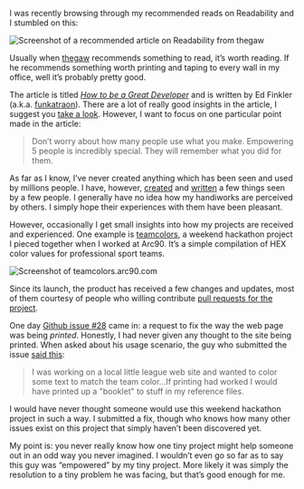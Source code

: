 I was recently browsing through my recommended reads on Readability and I stumbled on this:

![Screenshot of a recommended article on Readability from thegaw](http://jim-nielsen.com/blog/assets/img/2014/how-to-be-screenshot.png)

 Usually when [thegaw](https://twitter.com/thegaw) recommends something to read, it’s worth reading. If he recommends something worth printing and taping to every wall in my office, well it’s probably pretty good.

The article is titled *[How to be a Great Developer](https://the-pastry-box-project.net/ed-finkler/2014-january-6)* and is written by Ed Finkler (a.k.a. [funkatraon](https://twitter.com/funkatron)). There are a lot of really good insights in the article, I suggest you [take a look]((https://the-pastry-box-project.net/ed-finkler/2014-january-6)). However, I want to focus on one particular point made in the article:

> Don’t worry about how many people use what you make. Empowering 5 people is incredibly special. They will remember what you did for them.

As far as I know, I’ve never created anything which has been seen and used by millions people. I have, however, [created](http://jim-nielsen.com/#recent-projects) and [written](http://jim-nielsen.com/#published-articles) a few things seen by a few people. I generally have no idea how my handiworks are perceived by others. I simply hope their experiences with them have been pleasant. 

However, occasionally I get small insights into how my projects are received and experienced. One example is [teamcolors](http://teamcolors.arc90.com/), a weekend hackathon project I pieced together when I worked at Arc90. It’s a simple compilation of HEX color values for professional sport teams.

![Screenshot of teamcolors.arc90.com](http://jim-nielsen.com/blog/assets/img/2014/teamcolors-screenshot.png)

Since its launch, the product has received a few changes and updates, most of them courtesy of people who willing contribute [pull requests for the project](https://github.com/arc90/teamcolors/pulls).   

One day [Github issue #28](https://github.com/arc90/teamcolors/issues/28) came in: a request to fix the way the web page was being *printed*. Honestly, I had never given any thought to the site being printed. When asked about his usage scenario, the guy who submitted the issue [said this](https://github.com/arc90/teamcolors/issues/28#issuecomment-40719405):

> I was working on a local little league web site and wanted to color some text to match the team color…If printing had worked I would have printed up a "booklet" to stuff in my reference files.

I would have never thought someone would use this weekend hackathon project in such a way. I submitted a fix, though who knows how many other issues exist on this project that simply haven’t been discovered yet.

My point is: you never really know how one tiny project might help someone out in an odd way you never imagined. I wouldn’t even go so far as to say this guy was “empowered” by my tiny project. More likely it was simply the resolution to a tiny problem he was facing, but that’s good enough for me. 


